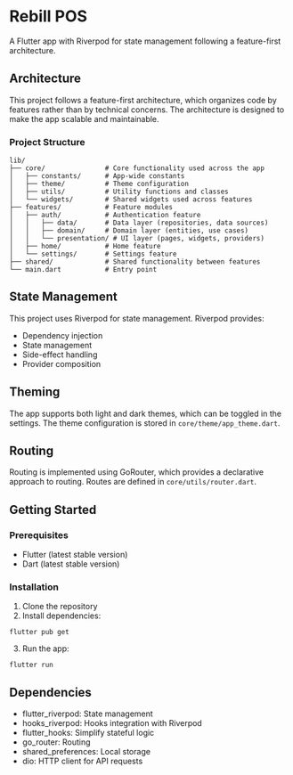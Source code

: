 # Rebill POS

A Flutter app with Riverpod for state management following a feature-first architecture.

## Architecture

This project follows a feature-first architecture, which organizes code by features rather than by technical concerns. The architecture is designed to make the app scalable and maintainable.

### Project Structure

```
lib/
├── core/               # Core functionality used across the app
│   ├── constants/      # App-wide constants
│   ├── theme/          # Theme configuration
│   ├── utils/          # Utility functions and classes
│   └── widgets/        # Shared widgets used across features
├── features/           # Feature modules
│   ├── auth/           # Authentication feature
│   │   ├── data/       # Data layer (repositories, data sources)
│   │   ├── domain/     # Domain layer (entities, use cases)
│   │   └── presentation/ # UI layer (pages, widgets, providers)
│   ├── home/           # Home feature
│   └── settings/       # Settings feature
├── shared/             # Shared functionality between features
└── main.dart           # Entry point
```

## State Management

This project uses Riverpod for state management. Riverpod provides:

- Dependency injection
- State management
- Side-effect handling
- Provider composition

## Theming

The app supports both light and dark themes, which can be toggled in the settings. The theme configuration is stored in `core/theme/app_theme.dart`.

## Routing

Routing is implemented using GoRouter, which provides a declarative approach to routing. Routes are defined in `core/utils/router.dart`.

## Getting Started

### Prerequisites

- Flutter (latest stable version)
- Dart (latest stable version)

### Installation

1. Clone the repository
2. Install dependencies:
```
flutter pub get
```
3. Run the app:
```
flutter run
```

## Dependencies

- flutter_riverpod: State management
- hooks_riverpod: Hooks integration with Riverpod
- flutter_hooks: Simplify stateful logic
- go_router: Routing
- shared_preferences: Local storage
- dio: HTTP client for API requests
